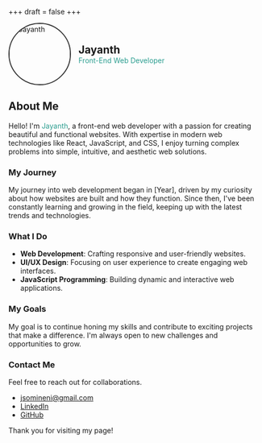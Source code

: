 +++
draft = false
+++

<div style="display: flex; align-items: center; margin-bottom: 20px;">
    <img src="/images/profile.jpg" alt="Jayanth" style="border-radius: 50%; width: 120px; height: 120px; object-fit: cover; border: 2px solid #333;margin: 0 15px 0 0;">
    <div>
        <h2 style="margin: 0;">Jayanth</h2>
        <p style="margin: 0; color: #2a9d8f;">Front-End Web Developer</p>
    </div>
</div>

## About Me

Hello! I'm <span style="color: #2a9d8f;">Jayanth</span>, a front-end web developer with a passion for creating beautiful and functional websites. With expertise in modern web technologies like React, JavaScript, and CSS, I enjoy turning complex problems into simple, intuitive, and aesthetic web solutions.


### My Journey

<i class="fas fa-laptop-code" style="color: #2a9d8f;"></i>  My journey into web development began in [Year], driven by my curiosity about how websites are built and how they function. Since then, I've been constantly learning and growing in the field, keeping up with the latest trends and technologies.

### What I Do

- **Web Development**: Crafting responsive and user-friendly websites.
- **UI/UX Design**: Focusing on user experience to create engaging web interfaces.
- **JavaScript Programming**: Building dynamic and interactive web applications.

### My Goals

<i class="fas fa-bullseye" style="color: #2a9d8f;"></i> My goal is to continue honing my skills and contribute to exciting projects that make a difference. I'm always open to new challenges and opportunities to grow.

### Contact Me

Feel free to reach out for collaborations.

- <i class="fas fa-envelope" style="color: #2a9d8f;"></i>  [jsomineni@gmail.com](mailto:jsomineni@gmail.com)
- <i class="fab fa-linkedin" style="color: #2a9d8f;"></i>  [LinkedIn](https://www.linkedin.com/in/jayanth)
- <i class="fab fa-github" style="color: #2a9d8f;"></i>  [GitHub](https://github.com/jayanthbabu123)

Thank you for visiting my page!

